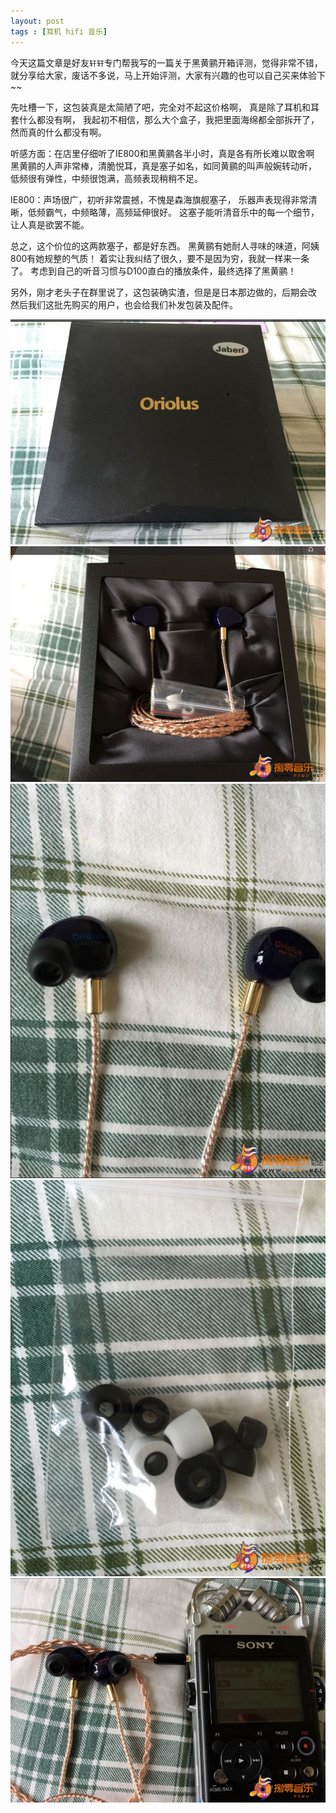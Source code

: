```yaml
---
layout: post
tags : [耳机 hifi 音乐]
---
```


今天这篇文章是好友`轩轩`专门帮我写的一篇关于黑黄鹂开箱评测，觉得非常不错，就分享给大家，废话不多说，马上开始评测，大家有兴趣的也可以自己买来体验下~~

先吐槽一下，这包装真是太简陋了吧，完全对不起这价格啊，
真是除了耳机和耳套什么都没有啊，
我起初不相信，那么大个盒子，我把里面海绵都全部拆开了，
然而真的什么都没有啊。

听感方面：在店里仔细听了IE800和黑黄鹂各半小时，真是各有所长难以取舍啊
黑黄鹂的人声非常棒，清脆悦耳，真是塞子如名，如同黄鹂的叫声般婉转动听，
低频很有弹性，中频很饱满，高频表现稍稍不足。

IE800：声场很广，初听非常震撼，不愧是森海旗舰塞子，
乐器声表现得非常清晰，低频霸气，中频略薄，高频延伸很好。
这塞子能听清音乐中的每一个细节，让人真是欲罢不能。

总之，这个价位的这两款塞子，都是好东西。
黑黄鹂有她耐人寻味的味道，阿姨800有她规整的气质！
着实让我纠结了很久，要不是因为穷，我就一样来一条了。
考虑到自己的听音习惯与D100直白的播放条件，最终选择了黑黄鹂！

另外，刚才老头子在群里说了，这包装确实渣，但是是日本那边做的，后期会改
然后我们这批先购买的用户，也会给我们补发包装及配件。

 <img src='/assets/articles/2015-09-02/1.jpg' />

  <img src='/assets/articles/2015-09-02/2.jpg' />

 <img src='/assets/articles/2015-09-02/3.jpg' />

 <img src='/assets/articles/2015-09-02/4.jpg' />

 <img src='/assets/articles/2015-09-02/5.jpg' />

